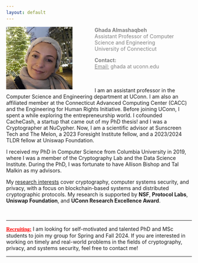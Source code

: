 ```yaml
---
layout: default
---
```


<div class="grid">
    <div class="col-1-2">
       <div class="content">
           <img style="float: left; margin-right: 60px;" src="images/ghada0.jpg" alt="myprofile" width="180" height="170"> 
       </div>
    </div>
    <div class="col-1-2">
       <div class="content">
          <span style="color:grey;font-size:14px;">
            <p><b>Ghada Almashaqbeh</b> <br/> Assistant Professor of Computer Science and Engineering <br/> University of Connecticut </p>
            <p> <b>Contact:</b> <br/> <u>Email:</u> ghada at uconn.edu <br/> <br/> <br/> </p>
          </span> 
       </div>
    </div>
</div>


I am an assistant professor in the Computer Science and Engineering department at UConn. I am also an affiliated member at the Connecticut Advanced Computing Center (CACC) and the Engineering for Human Rights Initiative. Before joining UConn, I spent a while exploring the entrepreneurship world. I cofounded CacheCash, a startup that came out of my PhD thesis! and I was a Cryptographer at NuCypher. Now, I am a scientific advisor at Sunscreen Tech and The Melon, a 2023 Foresight Institute fellow, and a 2023/2024 TLDR fellow at Uniswap Foundation. 

I received my PhD in Computer Science from Columbia University in 2019, where I was a member of the Cryptography Lab and the Data Science Institute. During the PhD, I was fortunate to have Allison Bishop and Tal Malkin as my advisors. 

My [research interests](/research/) cover cryptography, computer systems security, and privacy, with a focus on blockchain-based systems and distributed cryptographic protocols. My research is supported by **NSF**, **Protocol Labs**, **Uniswap Foundation**, and **UConn Research Excellence Award**.

<br/>


---------------------------------------
**<span style="color:red;font-family: 'Comic Sans MS';"><u>Recruiting:</u></span>** I am looking for self-motivated and talented PhD and MSc students to join my group for Spring and Fall 2024. If you are interested in working on timely and real-world problems in the fields of cryptography, privacy, and systems security, feel free to contact me! 

---------------------------------------